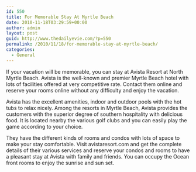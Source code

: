 ```yaml
---
id: 550
title: For Memorable Stay At Myrtle Beach
date: 2010-11-18T03:29:59+00:00
author: admin
layout: post
guid: http://www.thedailyevie.com/?p=550
permalink: /2010/11/18/for-memorable-stay-at-myrtle-beach/
categories:
  - General
---
```

If your vacation will be memorable, you can stay at Avista Resort at North Myrtle Beach. Avista is the well-known and premier Myrtle Beach hotel with lots of facilities offered at very competitive rate. Contact them online and reserve your rooms online without any difficulty and enjoy the vacation.

Avista has the excellent amenities, indoor and outdoor pools with the hot tubs to relax nicely. Among the resorts in Myrtle Beach, Avista provides the customers with the superior degree of southern hospitality with delicious food. It is located nearby the various golf clubs and you can easily play the game according to your choice.

They have the different kinds of rooms and condos with lots of space to make your stay comfortable. Visit avistaresort.com and get the complete details of their various services and reserve your condos and rooms to have a pleasant stay at Avista with family and friends. You can occupy the Ocean front rooms to enjoy the sunrise and sun set.
